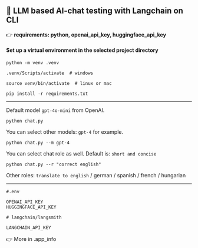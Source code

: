 ## 🌱 LLM based AI-chat testing with Langchain on CLI

:point_right: __requirements: python, openai_api_key, huggingface_api_key__
#### Set up a virtual environment in the selected project directory
```
python -m venv .venv
```
```
.venv/Scripts/activate  # windows
```
```
source venv/bin/activate  # linux or mac
``` 
```
pip install -r requirements.txt
```
---
Default model `gpt-4o-mini` from OpenAI.
```
python chat.py
```
You can select other models: `gpt-4` for example.
```
python chat.py --m gpt-4
```
You can select chat role as well. Default is: `short and concise`
```
python chat.py --r "correct english"
```
Other roles: `translate to english` / german / spanish / french / hungarian

---
```
#.env

OPENAI_API_KEY
HUGGINGFACE_API_KEY

# langchain/langsmith

LANGCHAIN_API_KEY
```
:point_right: More in .app_info
